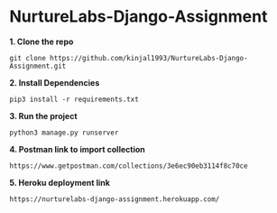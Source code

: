 # NurtureLabs-Django-Assignment
 **1. Clone the repo** 

    git clone https://github.com/kinjal1993/NurtureLabs-Django-Assignment.git
  
 **2. Install Dependencies** 
 
    pip3 install -r requirements.txt
  
 **3. Run the project**
 
    python3 manage.py runserver

 **4. Postman link to import collection**
    
    https://www.getpostman.com/collections/3e6ec90eb3114f8c70ce

 **5. Heroku deployment link**
    
    https://nurturelabs-django-assignment.herokuapp.com/
 
    
 